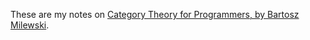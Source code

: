 These are my notes on
[Category Theory for Programmers, by Bartosz Milewski](https://github.com/hmemcpy/milewski-ctfp-pdf).